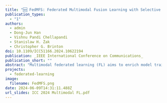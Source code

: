 ```yaml
---
title: "🆕 FedMFS: Federated Multimodal Fusion Learning with Selective Modality Communication"
publication_types:
  - "1"
authors:
  - admin
  - Dong-Jun Han
  - Vishnu Pandi Chellapandi
  - Stanislaw H. Żak
  - Christopher G. Brinton
doi: 10.1109/ICC51166.2024.10622194
publication: _IEEE International Conference on Communications_
publication_short: ""
abstract: "Multimodal federated learning (FL) aims to enrich model training in FL settings where devices are collecting measurements across multiple modalities (e.g., sensors measuring pressure, motion, and other types of data). However, key challenges to multimodal FL remain unaddressed, particularly in heterogeneous network settings: (i) the set of modalities collected by each device will be diverse, and (ii) communication limitations prevent devices from uploading all their locally trained modality models to the server. In this paper, we propose <u>Fed</u>erated <u>M</u>ultimodal <u>F</u>usion learning with <u>S</u>elective modality communication (FedMFS), a new multimodal fusion FL methodology that can tackle the above mentioned challenges. The key idea is the introduction of a modality selection criterion for each device, which weighs (i) the impact of the modality, gauged by Shapley value analysis, against (ii) the modality model size as a gauge for communication overhead. This enables FedMFS to flexibly balance performance against communication costs, depending on resource constraints and application requirements. Experiments on the real-world ActionSense dataset demonstrate the ability of FedMFS to achieve comparable accuracy to several baselines while reducing the communication overhead by over 4x."
projects:
  - federated-learning
image:
  filename: FedMFS.png
date: 2024-06-09T14:31:11.488Z
url_slides: ICC 2024 Multimodal FL.pdf
---
```

